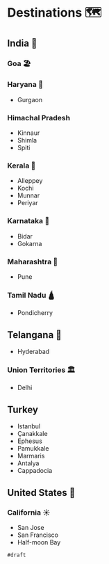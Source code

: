# Destinations 🗺
## India 🐅

### Goa 🏖
### Haryana 🐂

- Gurgaon

### Himachal Pradesh

- Kinnaur
- Shimla
- Spiti

### Kerala 🌴

- Alleppey
- Kochi
- Munnar
- Periyar

### Karnataka 🐚

- Bidar
- Gokarna

### Maharashtra 🥭

- Pune

### Tamil Nadu 🛕

- Pondicherry

## Telangana 🌾

- Hyderabad

### Union Territories 🏛
- Delhi

## Turkey 

- Istanbul
- Çanakkale
- Ephesus
- Pamukkale
- Marmaris
- Antalya
- Cappadocia

## United States 🗽

### California ☀
- San Jose
- San Francisco
- Half-moon Bay

`#draft`
